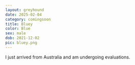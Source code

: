 ```yaml
---
layout: greyhound
date: 2025-02-04
category: comingsoon
title: Bluey
color: Blue
sex: male
dob: 2021-12-02
pic: bluey.png
---
```

I just arrived from Australia and am undergoing evaluations.
